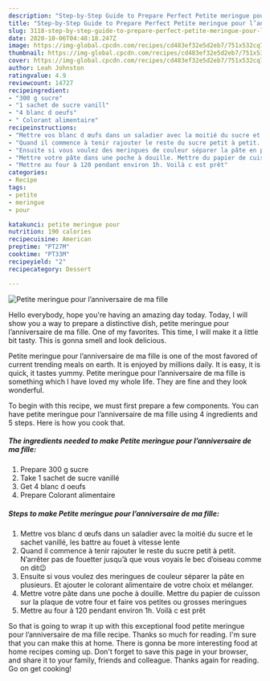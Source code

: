 ```yaml
---
description: "Step-by-Step Guide to Prepare Perfect Petite meringue pour l’anniversaire de ma fille"
title: "Step-by-Step Guide to Prepare Perfect Petite meringue pour l’anniversaire de ma fille"
slug: 3118-step-by-step-guide-to-prepare-perfect-petite-meringue-pour-lanniversaire-de-ma-fille
date: 2020-10-06T04:48:18.247Z
image: https://img-global.cpcdn.com/recipes/cd483ef32e5d2eb7/751x532cq70/petite-meringue-pour-lanniversaire-de-ma-fille-photo-principale-de-la-recette.jpg
thumbnail: https://img-global.cpcdn.com/recipes/cd483ef32e5d2eb7/751x532cq70/petite-meringue-pour-lanniversaire-de-ma-fille-photo-principale-de-la-recette.jpg
cover: https://img-global.cpcdn.com/recipes/cd483ef32e5d2eb7/751x532cq70/petite-meringue-pour-lanniversaire-de-ma-fille-photo-principale-de-la-recette.jpg
author: Leah Johnston
ratingvalue: 4.9
reviewcount: 14727
recipeingredient:
- "300 g sucre"
- "1 sachet de sucre vanill"
- "4 blanc d oeufs"
- " Colorant alimentaire"
recipeinstructions:
- "Mettre vos blanc d œufs dans un saladier avec la moitié du sucre et le sachet vanillé, les battre au fouet à vitesse lente"
- "Quand il commence à tenir rajouter le reste du sucre petit à petit. N’arrêter pas de fouetter jusqu’à que vous voyais le bec d’oiseau comme on dit😉"
- "Ensuite si vous voulez des meringues de couleur séparer la pâte en plusieurs. Et ajouter le colorant alimentaire de votre choix et mélanger."
- "Mettre votre pâte dans une poche à douille. Mettre du papier de cuisson sur la plaque de votre four et faire vos petites ou grosses meringues"
- "Mettre au four à 120 pendant environ 1h. Voilà c est prêt"
categories:
- Recipe
tags:
- petite
- meringue
- pour

katakunci: petite meringue pour 
nutrition: 190 calories
recipecuisine: American
preptime: "PT27M"
cooktime: "PT33M"
recipeyield: "2"
recipecategory: Dessert

---
```



![Petite meringue pour l’anniversaire de ma fille](https://img-global.cpcdn.com/recipes/cd483ef32e5d2eb7/751x532cq70/petite-meringue-pour-lanniversaire-de-ma-fille-photo-principale-de-la-recette.jpg)

Hello everybody, hope you're having an amazing day today. Today, I will show you a way to prepare a distinctive dish, petite meringue pour l’anniversaire de ma fille. One of my favorites. This time, I will make it a little bit tasty. This is gonna smell and look delicious.



Petite meringue pour l’anniversaire de ma fille is one of the most favored of current trending meals on earth. It is enjoyed by millions daily. It is easy, it is quick, it tastes yummy. Petite meringue pour l’anniversaire de ma fille is something which I have loved my whole life. They are fine and they look wonderful.


To begin with this recipe, we must first prepare a few components. You can have petite meringue pour l’anniversaire de ma fille using 4 ingredients and 5 steps. Here is how you cook that.

<!--inarticleads1-->

##### The ingredients needed to make Petite meringue pour l’anniversaire de ma fille:

1. Prepare 300 g sucre
1. Take 1 sachet de sucre vanillé
1. Get 4 blanc d oeufs
1. Prepare  Colorant alimentaire




<!--inarticleads2-->

##### Steps to make Petite meringue pour l’anniversaire de ma fille:

1. Mettre vos blanc d œufs dans un saladier avec la moitié du sucre et le sachet vanillé, les battre au fouet à vitesse lente
1. Quand il commence à tenir rajouter le reste du sucre petit à petit. N’arrêter pas de fouetter jusqu’à que vous voyais le bec d’oiseau comme on dit😉
1. Ensuite si vous voulez des meringues de couleur séparer la pâte en plusieurs. Et ajouter le colorant alimentaire de votre choix et mélanger.
1. Mettre votre pâte dans une poche à douille. Mettre du papier de cuisson sur la plaque de votre four et faire vos petites ou grosses meringues
1. Mettre au four à 120 pendant environ 1h. Voilà c est prêt




So that is going to wrap it up with this exceptional food petite meringue pour l’anniversaire de ma fille recipe. Thanks so much for reading. I'm sure that you can make this at home. There is gonna be more interesting food at home recipes coming up. Don't forget to save this page in your browser, and share it to your family, friends and colleague. Thanks again for reading. Go on get cooking!
